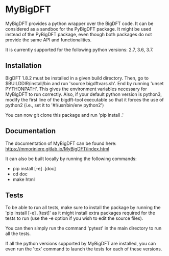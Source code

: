 # MyBigDFT

MyBigDFT provides a python wrapper over the BigDFT code.
It can be considered as a sandbox for the PyBigDFT package.
It might be used instead of the PyBigDFT package,
even though both packages do not provide the same API and functionalities.

It is currently supported for the following python versions: 2.7, 3.6, 3.7.


## Installation

BigDFT 1.8.2 must be installed in a given build directory.
Then, go to $BUILDDIR/install/bin and run 'source bigdftvars.sh'.
End by running 'unset PYTHONPATH'.
This gives the environment variables necessary for MyBigDFT to run correctly.
Also, if your default python version is python3, modify the first line of 
the bigdft-tool executable so that it forces the use of python2 (i.e.,
set it to '#!/usr/bin/env python2')

You can now git clone this package and run 'pip install .'


## Documentation

The documentation of MyBigDFT can be found here:
https://mmoriniere.gitlab.io/MyBigDFT/index.html

It can also be built locally by running the following commands:
- pip install [-e] .[doc]
- cd doc
- make html


## Tests

To be able to run all tests, make sure to install the package by running the
'pip install [-e] .[test]' as it might install extra packages required for the
tests to run (use the -e option if you wish to edit the source files).

You can then simply run the command 'pytest' in the main directory to run all
the tests.

If all the python versions supported by MyBigDFT are installed, you can even
run the 'tox' command to launch the tests for each of these versions.
